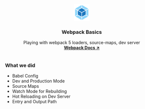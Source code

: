<p align="center">
    <img src="./public/static/webpack.svg" width="50px"/>
</p>
<div align="center">
  <h3 align="center">Webpack Basics</h3>

  <p align="center">
    Playing with webpack 5 loaders, source-maps, dev server
    <br />
    <a href="https://webpack.js.org/configuration/dev-server/#devserverstatic" target="_blank" ><strong>Webpack Docs ↗</strong></a>
    <br />
    <br />
  </p>
</div>

<div>
    <h3>What we did</h3>
    <ul>
        <li>Babel Config</li>
        <li>Dev and Production Mode</li>
        <li>Source Maps</li>
        <li>Watch Mode for Rebuilding</li>
        <li>Hot Reloading on Dev Server</li>
        <li>Entry and Output Path</li>
    </ul>
</div>


  